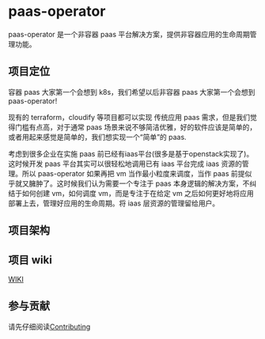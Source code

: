 # paas-operator

paas-operator 是一个非容器 paas 平台解决方案，提供非容器应用的生命周期管理功能。

## 项目定位

容器 paas 大家第一个会想到 k8s，我们希望以后非容器 paas 大家第一个会想到 paas-operator!

现有的 terraform，cloudify 等项目都可以实现 传统应用 paas 需求，但是我们觉得门槛有点高，对于通常 paas 场景来说不够简洁优雅，好的软件应该是简单的，或者用起来感觉是简单的，我们想实现一个“简单”的 paas.

考虑到很多企业在实施 paas 前已经有iaas平台(很多是基于openstack实现了)。这时候开发 paas 平台其实可以很轻松地调用已有 iaas 平台完成 iaas 资源的管理。所以 paas-operator 如果再把 vm 当作最小粒度来调度，当作 paas 前提似乎就又臃肿了。这时候我们认为需要一个专注于 paas 本身逻辑的解决方案，不纠结于如何创建 vm，如何调度 vm，而是专注于在给定 vm 之后如何更好地将应用部署上去，管理好应用的生命周期。将 iaas 层资源的管理留给用户。

## 项目架构


## 项目 wiki

[WIKI](./wiki.md)

## 参与贡献

请先仔细阅读[Contributing](./CONTRIBUTING.md)

